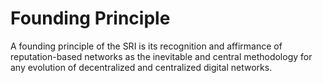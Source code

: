 # Founding Principle

A founding principle of the SRI is its recognition and affirmance of reputation-based networks as the inevitable and central methodology for any evolution of decentralized and centralized digital networks.

